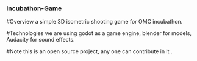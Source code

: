 ### Incubathon-Game

#Overview
   a simple 3D isometric shooting game for OMC incubathon.


#Technologies
   we are using godot as a game engine, blender for models, Audacity for sound effects.


#Note
  this is an open source project, any one can contribute in it .
